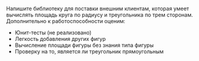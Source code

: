 ﻿Напишите библиотеку для поставки внешним клиентам, которая умеет вычислять площадь круга по радиусу и треугольника по трем сторонам. Дополнительно к работоспособности оценим:

 - Юнит-тесты (не реализовано)
 - Легкость добавления других фигур
 - Вычисление площади фигуры без знания типа фигуры
 - Проверку на то, является ли треугольник прямоугольным
